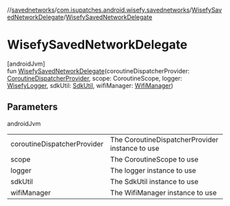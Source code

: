 //[savednetworks](../../../index.md)/[com.isupatches.android.wisefy.savednetworks](../index.md)/[WisefySavedNetworkDelegate](index.md)/[WisefySavedNetworkDelegate](-wisefy-saved-network-delegate.md)

# WisefySavedNetworkDelegate

[androidJvm]\
fun [WisefySavedNetworkDelegate](-wisefy-saved-network-delegate.md)(coroutineDispatcherProvider: [CoroutineDispatcherProvider](../../../../core/core/com.isupatches.android.wisefy.core.coroutines/-coroutine-dispatcher-provider/index.md), scope: CoroutineScope, logger: [WisefyLogger](../../../../core/core/com.isupatches.android.wisefy.core.logging/-wisefy-logger/index.md), sdkUtil: [SdkUtil](../../../../core/core/com.isupatches.android.wisefy.core.util/-sdk-util/index.md), wifiManager: [WifiManager](https://developer.android.com/reference/kotlin/android/net/wifi/WifiManager.html))

## Parameters

androidJvm

| | |
|---|---|
| coroutineDispatcherProvider | The CoroutineDispatcherProvider instance to use |
| scope | The CoroutineScope to use |
| logger | The logger instance to use |
| sdkUtil | The SdkUtil instance to use |
| wifiManager | The WifiManager instance to use |
